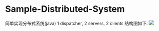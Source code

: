 # Sample-Distributed-System
简单实现分布式系统(java)
1 dispatcher, 2 servers, 2 clients
结构图如下: 
![](https://github.com/brookgao/Sample-Distributed-System/raw/master/Image/structure.png) 

